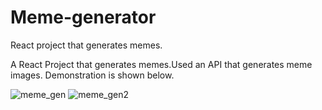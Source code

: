 
# Meme-generator
React project that generates memes.

A React Project that generates memes.Used an API that generates meme images.
Demonstration is shown below.

![meme_gen](https://user-images.githubusercontent.com/60577980/133283879-c461a24a-30c8-45fc-ba06-9183ecd422de.png)
![meme_gen2](https://user-images.githubusercontent.com/60577980/133284104-c875c409-50cf-49f3-b7a3-eee5123126f9.png)



